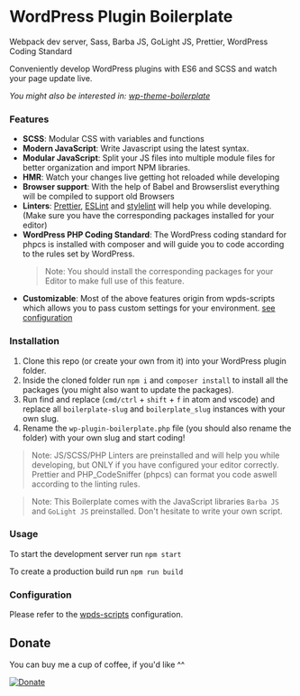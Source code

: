 # WordPress Plugin Boilerplate

Webpack dev server, Sass, Barba JS, GoLight JS, Prettier, WordPress Coding Standard

Conveniently develop WordPress plugins with ES6 and SCSS and watch your page update live.

_You might also be interested in: [wp-theme-boilerplate](https://github.com/josias-r/wp-theme-boilerplate)_

### Features

- **SCSS**: Modular CSS with variables and functions
- **Modern JavaScript**: Write Javascript using the latest syntax.
- **Modular JavaScript**: Split your JS files into multiple module files for better organization and import NPM libraries.
- **HMR**: Watch your changes live getting hot reloaded while developing
- **Browser support**: With the help of Babel and Browserslist everything will be compiled to support old Browsers
- **Linters**: [Prettier](https://prettier.io/), [ESLint](https://eslint.org/) and [stylelint](https://stylelint.io/) will help you while developing. (Make sure you have the corresponding packages installed for your editor)
- **WordPress PHP Coding Standard**: The WordPress coding standard for phpcs is installed with composer and will guide you to code according to the rules set by WordPress.
  > Note: You should install the corresponding packages for your Editor to make full use of this feature.
- **Customizable**: Most of the above features origin from wpds-scripts which allows you to pass custom settings for your environment. [see configuration](#configuration)

### Installation

1. Clone this repo (or create your own from it) into your WordPress plugin folder.
2. Inside the cloned folder run `npm i` and `composer install` to install all the packages (you might also want to update the packages).
3. Run find and replace (`cmd/ctrl` + `shift` + `f` in atom and vscode) and replace all `boilerplate-slug` and `boilerplate_slug` instances with your own slug.
4. Rename the `wp-plugin-boilerplate.php` file (you should also rename the folder) with your own slug and start coding!

> Note: JS/SCSS/PHP Linters are preinstalled and will help you while developing, but ONLY if you have configured your editor correctly. Prettier and PHP_CodeSniffer (phpcs) can format you code aswell according to the linting rules.

> Note: This Boilerplate comes with the JavaScript libraries `Barba JS` and `GoLight JS` preinstalled. Don't hesitate to write your own script.

### Usage

To start the development server run `npm start`

To create a production build run `npm run build`

### Configuration

Please refer to the [wpds-scripts](https://github.com/josias-r/wpds-scripts/blob/master/README.md#cli-configuration) configuration.

## Donate

You can buy me a cup of coffee, if you'd like ^^

[![Donate](https://www.paypalobjects.com/en_US/CH/i/btn/btn_donateCC_LG.gif)](https://www.paypal.com/cgi-bin/webscr?cmd=_s-xclick&hosted_button_id=AXJFXBX8XLYXQ&source=url)
